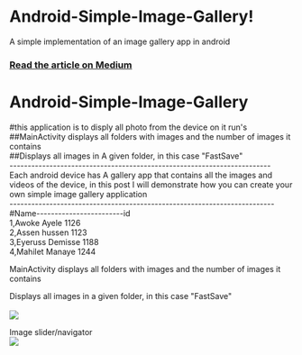 # Android-Simple-Image-Gallery!
A simple implementation of an image gallery app in android
### [Read the article on Medium](https://android.jlelse.eu/android-simple-image-gallery-30c0f00abe64?source=friends_link&sk=c203004612a1f0d402db9084feca42d4)<br>
# Android-Simple-Image-Gallery<br>
#this application is to disply all photo from the device on it run's <br>
##MainActivity displays all folders with images and the number of images it contains<br>
##Displays all images in A given folder, in this case "FastSave"<br>
------------------------------------------------------------------------<br>
Each android device has A gallery app that contains all the images and videos of the device, in this post I will demonstrate how you can create your own simple image gallery application<br>
-------------------------------------------------------------------------<br>
#Name------------------------id<br>
1,Awoke Ayele                1126<br>
2,Assen hussen               1123<br>
3,Eyeruss Demisse            1188<br>
4,Mahilet Manaye             1244<br>


MainActivity displays all folders with images and the number of images it contains <br />

Displays all images in a given folder, in this case "FastSave" <br />
<br />
![](https://cdn-images-1.medium.com/max/800/1*BPW6PN1oXPQ7z0sWDsNyLg.jpeg) 
<br />

Image slider/navigator <br />
![](https://cdn-images-1.medium.com/max/800/1*PHx4xIYzq4Jom9pNAx36yw.jpeg) 















